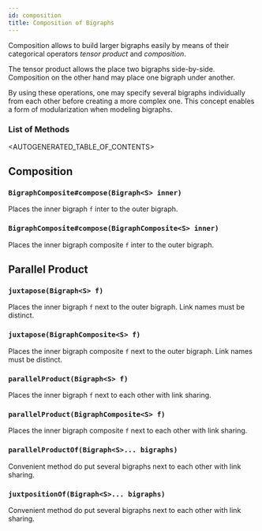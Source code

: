```yaml
---
id: composition
title: Composition of Bigraphs
---
```


Composition allows to build larger bigraphs easily by means of their
categorical operators _tensor product_ and _composition_.

The tensor product allows the place two bigraphs side-by-side. Composition
on the other hand may place one bigraph under another.

By using these operations, one may specify several bigraphs individually from each other
before creating a more complex one. This concept enables a form of modularization
when modeling bigraphs.

### List of Methods
<AUTOGENERATED_TABLE_OF_CONTENTS>

## Composition

### `BigraphComposite#compose(Bigraph<S> inner)`

Places the inner bigraph `f` inter to the outer bigraph.

### `BigraphComposite#compose(BigraphComposite<S> inner)`

Places the inner bigraph composite `f` inter to the outer bigraph.

## Parallel Product

### `juxtapose(Bigraph<S> f)`
Places the inner bigraph `f` next to the outer bigraph. Link names must
be distinct.

### `juxtapose(BigraphComposite<S> f)`
Places the inner bigraph composite `f` next to the outer bigraph. Link names must
be distinct.

### `parallelProduct(Bigraph<S> f)`
Places the inner bigraph `f` next to each other with link sharing.

### `parallelProduct(BigraphComposite<S> f)`
Places the inner bigraph composite `f` next to each other with link sharing.

### `parallelProductOf(Bigraph<S>... bigraphs)`
Convenient method do put several bigraphs next to each other with link sharing.

### `juxtpositionOf(Bigraph<S>... bigraphs)`
Convenient method do put several bigraphs next to each other with link sharing.